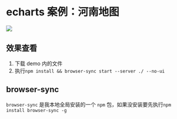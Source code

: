 <!-- Date: 2020-11-09 16:25 -->

# echarts 案例：河南地图

![](./images/01.gif)

## 效果查看

1. 下载 demo 内的文件
2. 执行`npm install && browser-sync start --server ./ --no-ui`

## browser-sync

`browser-sync` 是我本地全局安装的一个 `npm` 包，如果没安装要先执行`npm install browser-sync -g `
